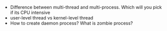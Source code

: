 * Difference between multi-thread and multi-process. Which will you pick if its CPU intensive
* user-level thread vs kernel-level thread
* How to create daemon process? What is zombie process?

